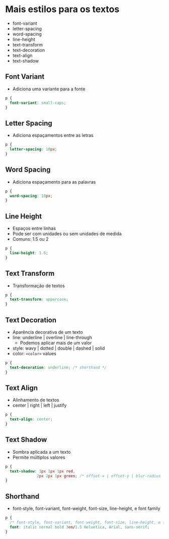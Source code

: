 # Mais estilos para os textos

  * font-variant
  * letter-spacing
  * word-spacing
  * line-height
  * text-transform
  * text-decoration
  * text-align
  * text-shadow

## Font Variant

* Adiciona uma variante para a fonte

```css
p {
  font-variant: small-caps;
}
```

## Letter Spacing

* Adiciona espaçamentos entre as letras

```css
p {
  letter-spacing: 10px;
}
```

## Word Spacing

* Adiciona espaçamento para as palavras

```css
p {
  word-spacing: 10px;
}
```

## Line Height

* Espaços entre linhas
* Pode ser com unidades ou sem unidades de medida
* Comuns: 1.5 ou 2

```css
p {
  line-height: 1.6;
}
```

## Text Transform

* Transformação de textos

```css
p {
  text-transform: uppercase;
}
```

## Text Decoration

* Aparência decorativa de um texto
* line: underline | overline | line-through
  * Podemos aplicar mais de um valor
* style: wavy | dotted | double | dashed | solid
* color: `<color>` values

```css
p {
  text-decoration: underline; /* shorthand */
}
```

## Text Align

* Alinhamento de textos
* center | right | left | justify

```css
p {
  text-align: center;
}
```

## Text Shadow

* Sombra aplicada a um texto
* Permite múltiplos valores

```css
p {
  text-shadow: 1px 1px 1px red,
              2px 2px 1px green; /* offset-x | offset-y | blur-radius | color */
}
```


## Shorthand

* font-style, font-variant, font-weight, font-size, line-height, e font family

```css
p {
  /* font-style, font-variant, font-weight, font-size, line-height, e font family */
  font: italic normal bold 3em/1.5 Helvetica, Arial, sans-serif;
}
```
